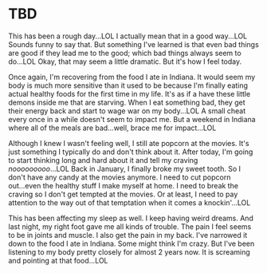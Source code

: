 # TBD

This has been a rough day...LOL I actually mean that in a good way...LOL Sounds funny to say that. But something I've learned is that even bad things are good if they lead me to the good; which bad things always seem to do...LOL Okay, that may seem a little dramatic. But it's how I feel today.

Once again, I'm recovering from the food I ate in Indiana. It would seem my body is much more sensitive than it used to be because I'm finally eating actual healthy foods for the first time in my life. It's as if a have these little demons inside me that are starving. When I eat something bad, they get their energy back and start to wage war on my body...LOL A small cheat every once in a while doesn't seem to impact me. But a weekend in Indiana where all of the meals are bad...well, brace me for impact...LOL

Although I knew I wasn't feeling well, I still ate popcorn at the movies. It's just something I typically do and don't think about it. After today, I'm going to start thinking long and hard about it and tell my craving *nooooooooo*...LOL Back in January, I finally broke my sweet tooth. So I don't have any candy at the movies anymore. I need to cut popcorn out...even the healthy stuff I make myself at home. I need to break the craving so I don't get tempted at the movies. Or at least, I need to pay attention to the way out of that temptation when it comes a knockin'...LOL

This has been affecting my sleep as well. I keep having weird dreams. And last night, my right foot gave me all kinds of trouble. The pain I feel seems to be in joints and muscle. I also get the pain in my back. I've narrowed it down to the food I ate in Indiana. Some might think I'm crazy. But I've been listening to my body pretty closely for almost 2 years now. It is screaming and pointing at that food...LOL

